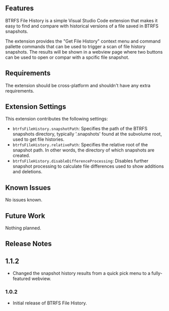 ## Features

BTRFS File History is a simple Visual Studio Code extension that makes it easy to find and compare with historical versions of a file saved in BTRFS snapshots.

The extension provides the "Get File History" context menu and command pallette commands that can be used to trigger a scan of file history snapshots. The results will be shown in a webview page where two buttons can be used to open or compar with a spcific file snapshot.

## Requirements

The extension should be cross-platform and shouldn't have any extra requirements.

## Extension Settings

This extension contributes the following settings:

* `btrfsFileHistory.snapshotPath`: Specifies the path of the BTRFS snapshots directory, typically '.snapshots' found at the subvolume root, used to get file histories.
* `btrfsFileHistory.relativePath`: Specifies the relative root of the snapshot path. In other words, the directory of which snapshots are created.
* `btrfsFileHistory.disableDifferenceProcessing`: Disables further snapshot processing to calculate file differences used to show additions and deletions.

## Known Issues

No issues known.

## Future Work

Nothing planned.

## Release Notes

## 1.1.2

- Changed the snapshot history results from a quick pick menu to a fully-featured webview.

### 1.0.2

- Initial release of BTRFS File History.